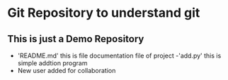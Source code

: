 # Git Repository to understand git
## This is just a Demo Repository

- 'README.md' this is file documentation file of project
-'add.py' this is simple addtion program
- New user added for collaboration 
